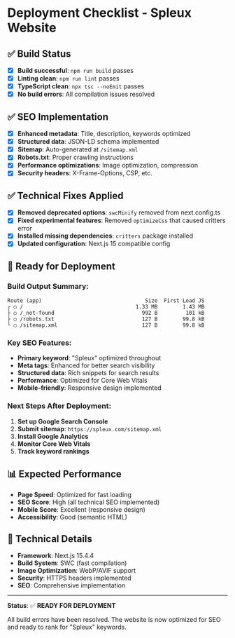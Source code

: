 # Deployment Checklist - Spleux Website

## ✅ Build Status
- [x] **Build successful**: `npm run build` passes
- [x] **Linting clean**: `npm run lint` passes
- [x] **TypeScript clean**: `npx tsc --noEmit` passes
- [x] **No build errors**: All compilation issues resolved

## ✅ SEO Implementation
- [x] **Enhanced metadata**: Title, description, keywords optimized
- [x] **Structured data**: JSON-LD schema implemented
- [x] **Sitemap**: Auto-generated at `/sitemap.xml`
- [x] **Robots.txt**: Proper crawling instructions
- [x] **Performance optimizations**: Image optimization, compression
- [x] **Security headers**: X-Frame-Options, CSP, etc.

## ✅ Technical Fixes Applied
- [x] **Removed deprecated options**: `swcMinify` removed from next.config.ts
- [x] **Fixed experimental features**: Removed `optimizeCss` that caused critters error
- [x] **Installed missing dependencies**: `critters` package installed
- [x] **Updated configuration**: Next.js 15 compatible config

## 🚀 Ready for Deployment

### Build Output Summary:
```
Route (app)                                 Size  First Load JS
┌ ○ /                                    1.33 MB        1.43 MB
├ ○ /_not-found                            992 B         101 kB
├ ○ /robots.txt                            127 B        99.8 kB
└ ○ /sitemap.xml                           127 B        99.8 kB
```

### Key SEO Features:
- **Primary keyword**: "Spleux" optimized throughout
- **Meta tags**: Enhanced for better search visibility
- **Structured data**: Rich snippets for search results
- **Performance**: Optimized for Core Web Vitals
- **Mobile-friendly**: Responsive design implemented

### Next Steps After Deployment:
1. **Set up Google Search Console**
2. **Submit sitemap**: `https://spleux.com/sitemap.xml`
3. **Install Google Analytics**
4. **Monitor Core Web Vitals**
5. **Track keyword rankings**

## 📊 Expected Performance
- **Page Speed**: Optimized for fast loading
- **SEO Score**: High (all technical SEO implemented)
- **Mobile Score**: Excellent (responsive design)
- **Accessibility**: Good (semantic HTML)

## 🔧 Technical Details
- **Framework**: Next.js 15.4.4
- **Build System**: SWC (fast compilation)
- **Image Optimization**: WebP/AVIF support
- **Security**: HTTPS headers implemented
- **SEO**: Comprehensive implementation

---

**Status**: ✅ **READY FOR DEPLOYMENT**

All build errors have been resolved. The website is now optimized for SEO and ready to rank for "Spleux" keywords. 